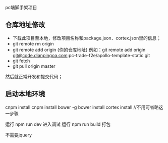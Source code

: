 pc端脚手架项目

## 仓库地址修改

- 下载此项目至本地，修改项目名称和package.json、cortex.json里的信息；
- git remote rm origin
- git remote add origin {你的仓库地址}  例如：git remote add origin git@code.dianpingoa.com:pc-trade-f2e/apollo-template-static.git
- git fetch
- git pull origin master

然后就正常开发和提交代码；

## 启动本地环境

cnpm install
cnpm install bower -g
bower install
cortex install  //不用可省略这一步骤

运行 npm run dev 进入调试
运行 npm run build 打包


不需要jquery
